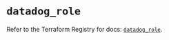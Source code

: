 # `datadog_role`

Refer to the Terraform Registry for docs: [`datadog_role`](https://registry.terraform.io/providers/datadog/datadog/3.36.0/docs/resources/role).
